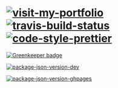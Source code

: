 # [![visit-my-portfolio]][0]</br>[![travis-build-status]][1] [![code-style-prettier]][2]

[![Greenkeeper badge](https://badges.greenkeeper.io/TomerFi/portfolio.svg)](https://greenkeeper.io/)

[![package-json-version-dev]][3]

[![package-json-version-ghpages]][4]

<!-- Real Links -->
[0]: https://portfolio.tomfi.info
[1]: https://travis-ci.org/TomerFi/portfolio
[2]: https://github.com/prettier/prettier
[3]: https://https://github.com/TomerFi/portfolio/tree/dev
[4]: https://https://github.com/TomerFi/portfolio/tree/gh-pages

<!-- Badges Links -->
[code-style-prettier]: https://img.shields.io/badge/code_style-prettier-ff69b4.svg?style=flat
[travis-build-status]: https://travis-ci.org/TomerFi/portfolio.svg?branch=dev
[visit-my-portfolio]: https://img.shields.io/badge/Visit-My%20Portfolio-blueviolet?style=for-the-badge&logo=HTML5
[package-json-version-dev]: https://img.shields.io/github/package-json/v/tomerfi/portfolio/dev
[package-json-version-ghpages]: https://img.shields.io/github/package-json/v/tomerfi/portfolio/gh-pages
